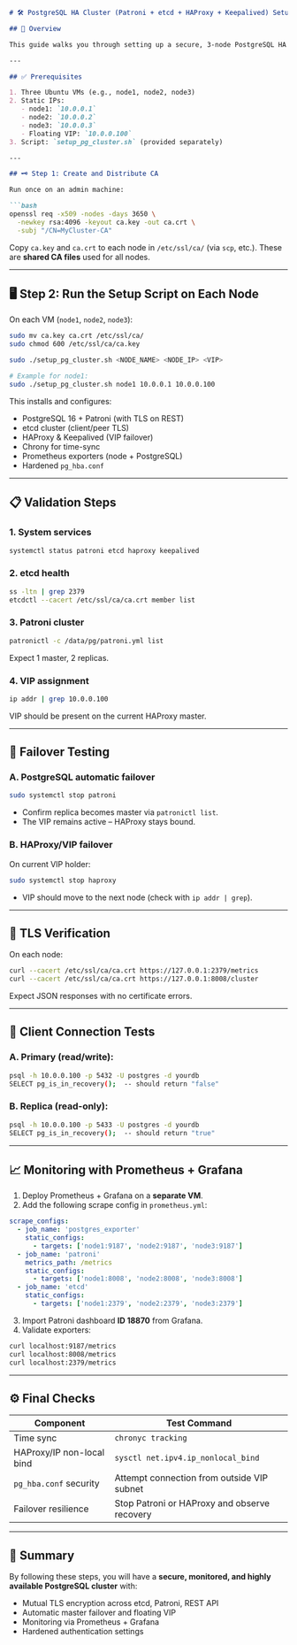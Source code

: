 ````markdown
# 🛠️ PostgreSQL HA Cluster (Patroni + etcd + HAProxy + Keepalived) Setup Guide

## 📌 Overview

This guide walks you through setting up a secure, 3‑node PostgreSQL HA cluster using Patroni and etcd, with HAProxy/Keepalived for load balancing and VIP failover. It includes TLS for inter-component communication, monitoring with Prometheus/Grafana, and validation steps.

---

## ✅ Prerequisites

1. Three Ubuntu VMs (e.g., node1, node2, node3)
2. Static IPs:
   - node1: `10.0.0.1`
   - node2: `10.0.0.2`
   - node3: `10.0.0.3`
   - Floating VIP: `10.0.0.100`
3. Script: `setup_pg_cluster.sh` (provided separately)

---

## 🗝️ Step 1: Create and Distribute CA

Run once on an admin machine:

```bash
openssl req -x509 -nodes -days 3650 \
  -newkey rsa:4096 -keyout ca.key -out ca.crt \
  -subj "/CN=MyCluster-CA"
````

Copy `ca.key` and `ca.crt` to each node in `/etc/ssl/ca/` (via `scp`, etc.). These are **shared CA files** used for all nodes.

---

## 🖥️ Step 2: Run the Setup Script on Each Node

On each VM (`node1`, `node2`, `node3`):

```bash
sudo mv ca.key ca.crt /etc/ssl/ca/
sudo chmod 600 /etc/ssl/ca/ca.key

sudo ./setup_pg_cluster.sh <NODE_NAME> <NODE_IP> <VIP>

# Example for node1:
sudo ./setup_pg_cluster.sh node1 10.0.0.1 10.0.0.100
```

This installs and configures:

* PostgreSQL 16 + Patroni (with TLS on REST)
* etcd cluster (client/peer TLS)
* HAProxy & Keepalived (VIP failover)
* Chrony for time-sync
* Prometheus exporters (node + PostgreSQL)
* Hardened `pg_hba.conf`

---

## 📋 Validation Steps

### 1. System services

```bash
systemctl status patroni etcd haproxy keepalived
```

### 2. etcd health

```bash
ss -ltn | grep 2379
etcdctl --cacert /etc/ssl/ca/ca.crt member list
```

### 3. Patroni cluster

```bash
patronictl -c /data/pg/patroni.yml list
```

Expect 1 master, 2 replicas.

### 4. VIP assignment

```bash
ip addr | grep 10.0.0.100
```

VIP should be present on the current HAProxy master.

---

## 🔄 Failover Testing

### A. PostgreSQL automatic failover

```bash
sudo systemctl stop patroni
```

* Confirm replica becomes master via `patronictl list`.
* The VIP remains active – HAProxy stays bound.

### B. HAProxy/VIP failover

On current VIP holder:

```bash
sudo systemctl stop haproxy
```

* VIP should move to the next node (check with `ip addr | grep`).

---

## 🔐 TLS Verification

On each node:

```bash
curl --cacert /etc/ssl/ca/ca.crt https://127.0.0.1:2379/metrics
curl --cacert /etc/ssl/ca/ca.crt https://127.0.0.1:8008/cluster
```

Expect JSON responses with no certificate errors.

---

## 🧪 Client Connection Tests

### A. Primary (read/write):

```bash
psql -h 10.0.0.100 -p 5432 -U postgres -d yourdb
SELECT pg_is_in_recovery();  -- should return "false"
```

### B. Replica (read-only):

```bash
psql -h 10.0.0.100 -p 5433 -U postgres -d yourdb
SELECT pg_is_in_recovery();  -- should return "true"
```

---

## 📈 Monitoring with Prometheus + Grafana

1. Deploy Prometheus + Grafana on a **separate VM**.
2. Add the following scrape config in `prometheus.yml`:

```yaml
scrape_configs:
  - job_name: 'postgres_exporter'
    static_configs:
      - targets: ['node1:9187', 'node2:9187', 'node3:9187']
  - job_name: 'patroni'
    metrics_path: /metrics
    static_configs:
      - targets: ['node1:8008', 'node2:8008', 'node3:8008']
  - job_name: 'etcd'
    static_configs:
      - targets: ['node1:2379', 'node2:2379', 'node3:2379']
```

3. Import Patroni dashboard **ID 18870** from Grafana.
4. Validate exporters:

```bash
curl localhost:9187/metrics
curl localhost:8008/metrics
curl localhost:2379/metrics
```

---

## ⚙️ Final Checks

| Component                 | Test Command                                 |
| ------------------------- | -------------------------------------------- |
| Time sync                 | `chronyc tracking`                           |
| HAProxy/IP non-local bind | `sysctl net.ipv4.ip_nonlocal_bind`           |
| `pg_hba.conf` security    | Attempt connection from outside VIP subnet   |
| Failover resilience       | Stop Patroni or HAProxy and observe recovery |

---

## 🧾 Summary

By following these steps, you will have a **secure, monitored, and highly available PostgreSQL cluster** with:

* Mutual TLS encryption across etcd, Patroni, REST API
* Automatic master failover and floating VIP
* Monitoring via Prometheus + Grafana
* Hardened authentication settings

